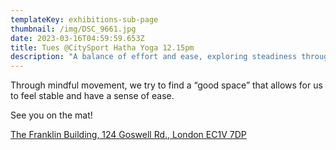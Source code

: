 ```yaml
---
templateKey: exhibitions-sub-page
thumbnail: /img/DSC_9661.jpg
date: 2023-03-16T04:59:59.653Z
title: Tues @CitySport Hatha Yoga 12.15pm
description: "A balance of effort and ease, exploring steadiness through asanas"
---
```


Through mindful movement, we try to find a “good space” that allows for us to feel stable and have a sense of ease.

See you on the mat!

[The Franklin Building, 124 Goswell Rd., London EC1V 7DP](https://www.google.com/maps/place/CitySport/@51.5246578,-0.1039556,17z/data=!3m2!4b1!5s0x48761b0c17e07dc5:0xb1355f12df541930!4m6!3m5!1s0x48761b5745b782e9:0xbdbfaea81a91cb82!8m2!3d51.5246546!4d-0.0990847!16s%2Fg%2F1v93_k76?entry=ttu&g_ep=EgoyMDI1MDIxOS4xIKXMDSoASAFQAw%3D%3D)

